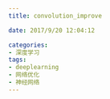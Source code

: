 ```yaml
---
title: convolution_improve

date: 2017/9/20 12:04:12

categories:
- 深度学习
tags:
- deeplearning
- 网络优化
- 神经网络
---
```

